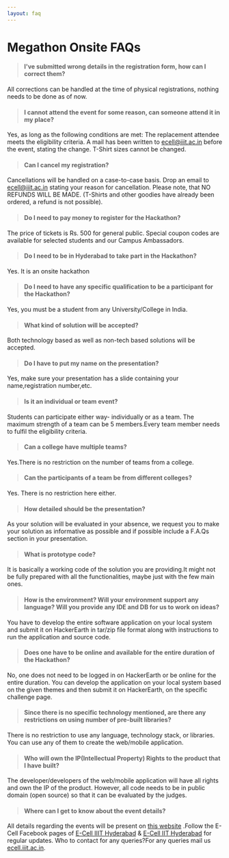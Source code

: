 ```yaml
---
layout: faq
---
```


# Megathon Onsite FAQs
> #### I've submitted wrong details in the registration form, how can I correct them?
All corrections can be handled at the time of physical registrations, nothing needs to be done as of now.

> #### I cannot attend the event for some reason, can someone attend it in my place?
Yes, as long as the following conditions are met:
The replacement attendee meets the eligibility criteria.
A mail has been written to ecell@iiit.ac.in before the event, stating the change.
T-Shirt sizes cannot be changed.

> #### Can I cancel my registration?
Cancellations will be handled on a case-to-case basis. Drop an email to ecell@iiit.ac.in stating your reason for cancellation. Please note, that NO REFUNDS WILL BE MADE. (T-Shirts and other goodies have already been ordered, a refund is not possible).

> #### Do I need to pay money to register for the Hackathon?
The price of tickets is Rs. 500 for general public. Special coupon codes are available for selected students and our Campus Ambassadors.

> #### Do I need to be in Hyderabad to take part in the Hackathon?
Yes. It is an onsite hackathon

> #### Do I need to have any specific qualification to be a participant for the Hackathon?
Yes, you must be a student from any University/College in India.

> #### What kind of solution will be accepted?
Both technology based as well as non-tech based solutions will be accepted.

> #### Do I have to put my name on the presentation?
Yes, make sure your presentation has a slide containing your name,registration number,etc.

> #### Is it an individual or team event?
Students can participate either way- individually or as a team. The maximum strength of a team can be 5 members.Every team member needs to fulfil the eligibility criteria.

> #### Can a college have multiple teams?
Yes.There is no restriction on the number of teams from a college.

> #### Can the participants of a team be from different colleges?
Yes. There is no restriction here either.

> #### How detailed should be the presentation?
As your solution will be evaluated in your absence, we request you to make your solution as informative as possible and if possible include a F.A.Qs section in your presentation.

> #### What is prototype code?
It is basically a working code of the solution you are providing.It might not be fully prepared with all the functionalities, maybe just with the few main ones.

> #### How is the environment? Will your environment support any language? Will you provide any IDE and DB for us to work on ideas?
You have to develop the entire software application on your local system and submit it on HackerEarth in tar/zip file format along with instructions to run the application and source code.

> #### Does one have to be online and available for the entire duration of the Hackathon?
No, one does not need to be logged in on HackerEarth or be online for the entire duration. You can develop the application on your local system based on the given themes and then submit it on HackerEarth, on the specific challenge page.

> #### Since there is no specific technology mentioned, are there any restrictions on using number of pre-built libraries?
There is no restriction to use any language, technology stack, or libraries. You can use any of them to create the web/mobile application.

> #### Who will own the IP(Intellectual Property) Rights to the product that I have built?
The developer/developers of the web/mobile application will have all rights and own the IP of the product. However, all code needs to be in public domain (open source) so that it can be evaluated by the judges.

> #### Where can I get to know about the event details?
All details regarding the events will be present on [this website](https://www.megathon.tech) .Follow the E-Cell Facebook pages of [E-Cell IIIT Hyderabad](https://www.facebook.com/ecell.iiithyd/) & [E-Cell IIT Hyderabad](https://www.facebook.com/ecell.iithyderabad/) for regular updates.
Who to contact for any queries?For any queries mail us [ecell.iiit.ac.in](mailto:ecell@iiit.ac.in).

